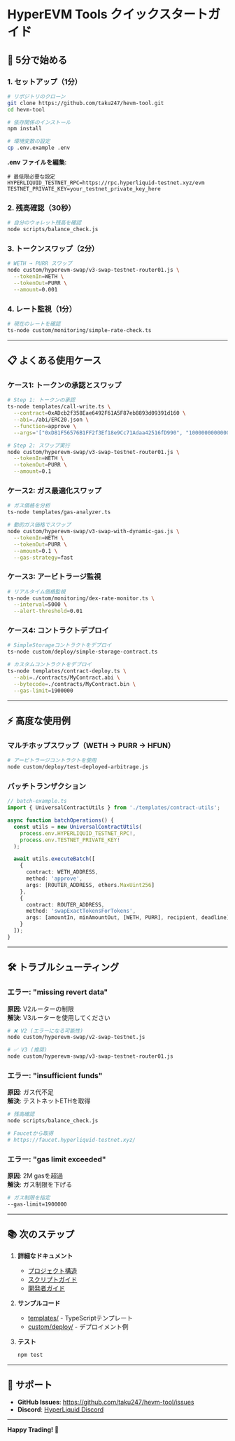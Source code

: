 # HyperEVM Tools クイックスタートガイド

## 🚀 5分で始める

### 1. セットアップ（1分）

```bash
# リポジトリのクローン
git clone https://github.com/taku247/hevm-tool.git
cd hevm-tool

# 依存関係のインストール
npm install

# 環境変数の設定
cp .env.example .env
```

**.env ファイルを編集**:
```env
# 最低限必要な設定
HYPERLIQUID_TESTNET_RPC=https://rpc.hyperliquid-testnet.xyz/evm
TESTNET_PRIVATE_KEY=your_testnet_private_key_here
```

### 2. 残高確認（30秒）

```bash
# 自分のウォレット残高を確認
node scripts/balance_check.js
```

### 3. トークンスワップ（2分）

```bash
# WETH → PURR スワップ
node custom/hyperevm-swap/v3-swap-testnet-router01.js \
  --tokenIn=WETH \
  --tokenOut=PURR \
  --amount=0.001
```

### 4. レート監視（1分）

```bash
# 現在のレートを確認
ts-node custom/monitoring/simple-rate-check.ts
```

---

## 📋 よくある使用ケース

### ケース1: トークンの承認とスワップ

```bash
# Step 1: トークンの承認
ts-node templates/call-write.ts \
  --contract=0xADcb2f358Eae6492F61A5F87eb8893d09391d160 \
  --abi=./abi/ERC20.json \
  --function=approve \
  --args='["0xD81F56576B1FF2f3Ef18e9Cc71Adaa42516fD990", "1000000000000000000"]'

# Step 2: スワップ実行
node custom/hyperevm-swap/v3-swap-testnet-router01.js \
  --tokenIn=WETH \
  --tokenOut=PURR \
  --amount=0.1
```

### ケース2: ガス最適化スワップ

```bash
# ガス価格を分析
ts-node templates/gas-analyzer.ts

# 動的ガス価格でスワップ
node custom/hyperevm-swap/v3-swap-with-dynamic-gas.js \
  --tokenIn=WETH \
  --tokenOut=PURR \
  --amount=0.1 \
  --gas-strategy=fast
```

### ケース3: アービトラージ監視

```bash
# リアルタイム価格監視
ts-node custom/monitoring/dex-rate-monitor.ts \
  --interval=5000 \
  --alert-threshold=0.01
```

### ケース4: コントラクトデプロイ

```bash
# SimpleStorageコントラクトをデプロイ
ts-node custom/deploy/simple-storage-contract.ts

# カスタムコントラクトをデプロイ
ts-node templates/contract-deploy.ts \
  --abi=./contracts/MyContract.abi \
  --bytecode=./contracts/MyContract.bin \
  --gas-limit=1900000
```

---

## ⚡ 高度な使用例

### マルチホップスワップ（WETH → PURR → HFUN）

```bash
# アービトラージコントラクトを使用
node custom/deploy/test-deployed-arbitrage.js
```

### バッチトランザクション

```typescript
// batch-example.ts
import { UniversalContractUtils } from './templates/contract-utils';

async function batchOperations() {
  const utils = new UniversalContractUtils(
    process.env.HYPERLIQUID_TESTNET_RPC!,
    process.env.TESTNET_PRIVATE_KEY!
  );

  await utils.executeBatch([
    {
      contract: WETH_ADDRESS,
      method: 'approve',
      args: [ROUTER_ADDRESS, ethers.MaxUint256]
    },
    {
      contract: ROUTER_ADDRESS,
      method: 'swapExactTokensForTokens',
      args: [amountIn, minAmountOut, [WETH, PURR], recipient, deadline]
    }
  ]);
}
```

---

## 🛠️ トラブルシューティング

### エラー: "missing revert data"
**原因**: V2ルーターの制限  
**解決**: V3ルーターを使用してください

```bash
# ❌ V2 (エラーになる可能性)
node custom/hyperevm-swap/v2-swap-testnet.js

# ✅ V3 (推奨)
node custom/hyperevm-swap/v3-swap-testnet-router01.js
```

### エラー: "insufficient funds"
**原因**: ガス代不足  
**解決**: テストネットETHを取得

```bash
# 残高確認
node scripts/balance_check.js

# Faucetから取得
# https://faucet.hyperliquid-testnet.xyz/
```

### エラー: "gas limit exceeded"
**原因**: 2M gasを超過  
**解決**: ガス制限を下げる

```bash
# ガス制限を指定
--gas-limit=1900000
```

---

## 📚 次のステップ

1. **詳細なドキュメント**
   - [プロジェクト構造](./PROJECT_STRUCTURE.md)
   - [スクリプトガイド](./SCRIPTS_GUIDE.md)
   - [開発者ガイド](./DEVELOPER_GUIDE.md)

2. **サンプルコード**
   - [templates/](../templates/) - TypeScriptテンプレート
   - [custom/deploy/](../custom/deploy/) - デプロイメント例

3. **テスト**
   ```bash
   npm test
   ```

---

## 💬 サポート

- **GitHub Issues**: https://github.com/taku247/hevm-tool/issues
- **Discord**: [HyperLiquid Discord](https://discord.gg/hyperliquid)

---

**Happy Trading! 🚀**